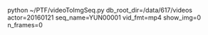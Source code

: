 python ~/PTF/videoToImgSeq.py db_root_dir=/data/617/videos actor=20160121 seq_name=YUN00001 vid_fmt=mp4 show_img=0 n_frames=0



